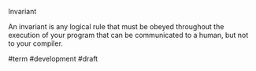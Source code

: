 Invariant

An invariant is any logical rule that must be obeyed throughout the execution of your program that can be communicated to a human, but not to your compiler.

#term #development
#draft